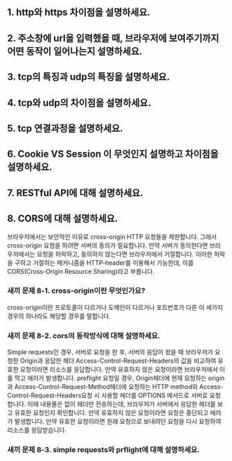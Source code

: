 ## 1. http와 https 차이점을 설명하세요.

## 2. 주소창에 url을 입력했을 때, 브라우저에 보여주기까지 어떤 동작이 일어나는지 설명하세요.

## 3. tcp의 특징과 udp의 특징을 설명하세요.

## 4. tcp와 udp의 차이점을 설명하세요.

## 5. tcp 연결과정을 설명하세요.

## 6. Cookie VS Session 이 무엇인지 설명하고 차이점을 설명하세요.

## 7. RESTful API에 대해 설명하세요.

## 8. CORS에 대해 설명하세요.

브라우저에서는 보안적인 이유로 cross-origin HTTP 요청들을 제한합니다. 그래서 cross-origin 요청을 하려면 서버의 동의가 필요합니다. 만약 서버가 동의한다면 브라우저에서는 요청을 허락하고, 동의하지 않는다면 브라우저에서 거절합니다.
이러한 허락을 구하고 거절하는 메커니즘을 HTTP-header를 이용해서 가능한데, 이를 CORS(Cross-Origin Resource Sharing)라고 부릅니다.

### 새끼 문제 8-1. cross-origin이란 무엇인가요?

cross-origin이란 프로토콜이 다르거나 도메인이 다르거나 포트번호가 다른 이 세가지 경우의 하나라도 해당할 경우를 말합니다.

### 새끼 문제 8-2. cors의 동작방식에 대해 설명하세요.

Simple requests인 경우, 서버로 요청을 한 후, 서버의 응답이 왔을 때 브라우저가 요청한 Origin과 응답한 헤더 Access-Control-Request-Headers의 값을 비교하여 유효한 요청이라면 리소스를 응답합니다. 만약 유효하지 않은 요청이라면 브라우저에서 이를 막고 에러가 발생합니다.
preflight 요청일 경우, Origin헤더에 현재 요청하는 origin과 Access-Control-Request-Method헤더에 요청하는 HTTP method와 Access-Control-Request-Headers요청 시 사용할 헤더를 OPTIONS 메서드로 서버로 요청합니다. 이때 내용물은 없이 헤더만 전송하는데, 브라우저가 서버에서 응답한 헤더를 보고 유효한 요청인지 확인합니다. 만약 유효하지 않은 요청이라면 요청은 중단되고 에러가 발생합니다. 만약 유효한 요청이라면 원래 요청으로 보내려던 요청을 다시 요청하여 리소스를 응답받습니다.

### 새끼 문제 8-3. simple requests와 prflight에 대해 설명하세요.

